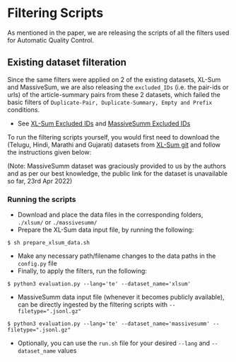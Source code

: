 # Filtering Scripts

  As mentioned in the paper, we are releasing the scripts of all the filters used for Automatic Quality Control.
    
## Existing dataset filteration

  Since the same filters were applied on 2 of the existing datasets, XL-Sum and MassiveSum, we are also releasing the `excluded_IDs` (i.e. the pair-ids or urls) of the article-summary pairs from these 2 datasets, which failed the basic filters of `Duplicate-Pair, Duplicate-Summary, Empty and Prefix` conditions.
  
  * See [XL-Sum Excluded IDs](excluded_IDs/xlsum/) and [MassiveSumm Excluded IDs](excluded_IDs/massivesumm)

  To run the filtering scripts yourself, you would first need to download the (Telugu, Hindi, Marathi and Gujarati) datasets from [XL-Sum git](https://github.com/csebuetnlp/xl-sum) and follow the instructions given below:
	
(Note: MassiveSumm dataset was graciously provided to us by the authors and as per our best knowledge, the public link for the dataset is unavailable so far, 23rd Apr 2022)

### Running the scripts
  
  * Download and place the data files in the corresponding folders, `./xlsum/` or `./massivesumm/`
  * Prepare the XL-Sum data input file, by running the following:
  ```
  $ sh prepare_xlsum_data.sh
  ```
  * Make any necessary path/filename changes to the data paths in the `config.py` file
  * Finally, to apply the filters, run the following:
  ```
  $ python3 evaluation.py --lang='te' --dataset_name='xlsum'
  ```
  * MassiveSumm data input file (whenever it becomes publicly available), can be directly ingested by the filtering scripts with `--filetype=".jsonl.gz"`
  ```
  $ python3 evaluation.py --lang='te' --dataset_name='massivesumm' --filetype=".jsonl.gz"
  ```

  * Optionally, you can use the `run.sh` file for your desired `--lang` and `--dataset_name` values
  

